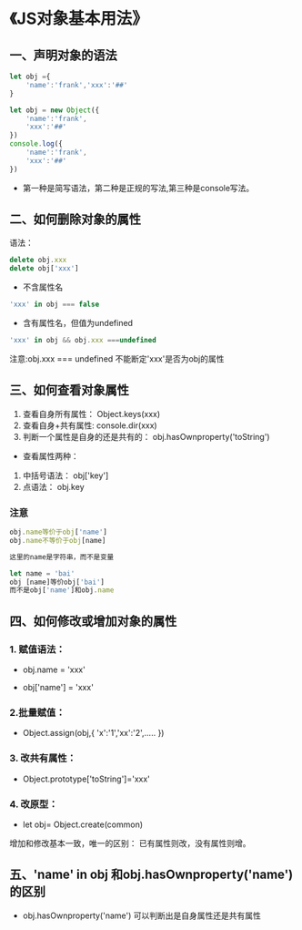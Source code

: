 # 《JS对象基本用法》
## 一、声明对象的语法
```javascript
let obj ={
    'name':'frank','xxx':'##'
}

let obj = new Object({
    'name':'frank',
    'xxx':'##'
})
console.log({
    'name':'frank',
    'xxx':'##'
})
```
* 第一种是简写语法，第二种是正规的写法,第三种是console写法。
## 二、如何删除对象的属性
语法：
```javascript
delete obj.xxx
delete obj['xxx']
```
* 不含属性名
```javascript
'xxx' in obj === false
```
* 含有属性名，但值为undefined
```javascript
'xxx' in obj && obj.xxx ===undefined
```
注意:obj.xxx === undefined
不能断定'xxx'是否为obj的属性
## 三、如何查看对象属性
  1. 查看自身所有属性： Object.keys(xxx)
  2. 查看自身+共有属性:      console.dir(xxx)
  3. 判断一个属性是自身的还是共有的：  obj.hasOwnproperty('toString')

* 查看属性两种：
 1. 中括号语法： obj['key']
 2. 点语法： obj.key
### 注意 
```javascript
obj.name等价于obj['name']
obj.name不等价于obj[name]

这里的name是字符串，而不是变量
```
``` javascript
let name = 'bai'
obj [name]等价obj['bai']
而不是obj['name']和obj.name
```
## 四、如何修改或增加对象的属性
### 1. 赋值语法：

* obj.name = 'xxx'

* obj['name'] = 'xxx'

### 2.批量赋值：
* Object.assign(obj,{
    'x':'1','xx':'2',.....
})
### 3. 改共有属性：
* Object.prototype['toString']='xxx'
### 4. 改原型：

* let obj= Object.create(common)

增加和修改基本一致，唯一的区别： 已有属性则改，没有属性则增。

## 五、'name' in obj 和obj.hasOwnproperty('name')的区别

  * obj.hasOwnproperty('name')
可以判断出是自身属性还是共有属性